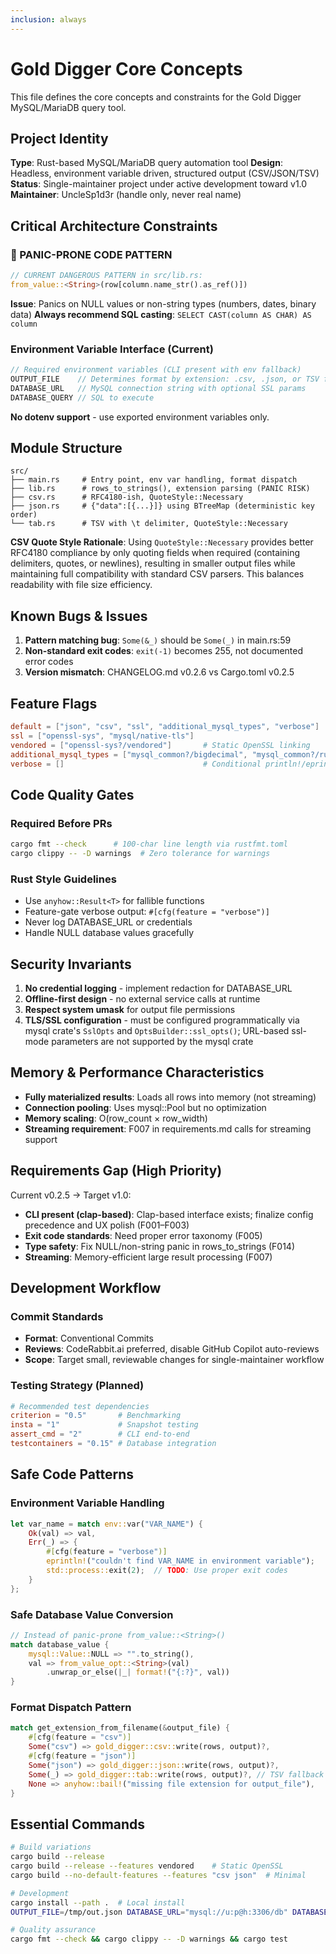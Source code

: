 ```yaml
---
inclusion: always
---
```


# Gold Digger Core Concepts

This file defines the core concepts and constraints for the Gold Digger MySQL/MariaDB query tool.

## Project Identity

**Type**: Rust-based MySQL/MariaDB query automation tool
**Design**: Headless, environment variable driven, structured output (CSV/JSON/TSV)
**Status**: Single-maintainer project under active development toward v1.0
**Maintainer**: UncleSp1d3r (handle only, never real name)

## Critical Architecture Constraints

### 🚨 PANIC-PRONE CODE PATTERN

```rust
// CURRENT DANGEROUS PATTERN in src/lib.rs:
from_value::<String>(row[column.name_str().as_ref()])
```

**Issue**: Panics on NULL values or non-string types (numbers, dates, binary data)
**Always recommend SQL casting**: `SELECT CAST(column AS CHAR) AS column`

### Environment Variable Interface (Current)

```rust
// Required environment variables (CLI present with env fallback)
OUTPUT_FILE    // Determines format by extension: .csv, .json, or TSV fallback
DATABASE_URL   // MySQL connection string with optional SSL params
DATABASE_QUERY // SQL to execute
```

**No dotenv support** - use exported environment variables only.

## Module Structure

```text
src/
├── main.rs     # Entry point, env var handling, format dispatch
├── lib.rs      # rows_to_strings(), extension parsing (PANIC RISK)
├── csv.rs      # RFC4180-ish, QuoteStyle::Necessary
├── json.rs     # {"data":[{...}]} using BTreeMap (deterministic key order)
└── tab.rs      # TSV with \t delimiter, QuoteStyle::Necessary
```

**CSV Quote Style Rationale**: Using `QuoteStyle::Necessary` provides better RFC4180 compliance by only quoting fields when required (containing delimiters, quotes, or newlines), resulting in smaller output files while maintaining full compatibility with standard CSV parsers. This balances readability with file size efficiency.

## Known Bugs & Issues

1. **Pattern matching bug**: `Some(&_)` should be `Some(_)` in main.rs:59
2. **Non-standard exit codes**: `exit(-1)` becomes 255, not documented error codes
3. **Version mismatch**: CHANGELOG.md v0.2.6 vs Cargo.toml v0.2.5

## Feature Flags

```toml
default = ["json", "csv", "ssl", "additional_mysql_types", "verbose"]
ssl = ["openssl-sys", "mysql/native-tls"]
vendored = ["openssl-sys?/vendored"]       # Static OpenSSL linking
additional_mysql_types = ["mysql_common?/bigdecimal", "mysql_common?/rust_decimal", ...]
verbose = []                               # Conditional println!/eprintln!
```

## Code Quality Gates

### Required Before PRs

```bash
cargo fmt --check      # 100-char line length via rustfmt.toml
cargo clippy -- -D warnings  # Zero tolerance for warnings
```

### Rust Style Guidelines

- Use `anyhow::Result<T>` for fallible functions
- Feature-gate verbose output: `#[cfg(feature = "verbose")]`
- Never log DATABASE_URL or credentials
- Handle NULL database values gracefully

## Security Invariants

1. **No credential logging** - implement redaction for DATABASE_URL
2. **Offline-first design** - no external service calls at runtime
3. **Respect system umask** for output file permissions
4. **TLS/SSL configuration** - must be configured programmatically via mysql crate's `SslOpts` and `OptsBuilder::ssl_opts()`; URL-based ssl-mode parameters are not supported by the mysql crate

## Memory & Performance Characteristics

- **Fully materialized results**: Loads all rows into memory (not streaming)
- **Connection pooling**: Uses mysql::Pool but no optimization
- **Memory scaling**: O(row_count × row_width)
- **Streaming requirement**: F007 in requirements.md calls for streaming support

## Requirements Gap (High Priority)

Current v0.2.5 → Target v1.0:

- **CLI present (clap-based)**: Clap-based interface exists; finalize config precedence and UX polish (F001–F003)
- **Exit code standards**: Need proper error taxonomy (F005)
- **Type safety**: Fix NULL/non-string panic in rows_to_strings (F014)
- **Streaming**: Memory-efficient large result processing (F007)

## Development Workflow

### Commit Standards

- **Format**: Conventional Commits
- **Reviews**: CodeRabbit.ai preferred, disable GitHub Copilot auto-reviews
- **Scope**: Target small, reviewable changes for single-maintainer workflow

### Testing Strategy (Planned)

```toml
# Recommended test dependencies
criterion = "0.5"       # Benchmarking
insta = "1"             # Snapshot testing
assert_cmd = "2"        # CLI end-to-end
testcontainers = "0.15" # Database integration
```

## Safe Code Patterns

### Environment Variable Handling

```rust
let var_name = match env::var("VAR_NAME") {
    Ok(val) => val,
    Err(_) => {
        #[cfg(feature = "verbose")]
        eprintln!("couldn't find VAR_NAME in environment variable");
        std::process::exit(2);  // TODO: Use proper exit codes
    }
};
```

### Safe Database Value Conversion

```rust
// Instead of panic-prone from_value::<String>()
match database_value {
    mysql::Value::NULL => "".to_string(),
    val => from_value_opt::<String>(val)
        .unwrap_or_else(|_| format!("{:?}", val))
}
```

### Format Dispatch Pattern

```rust
match get_extension_from_filename(&output_file) {
    #[cfg(feature = "csv")]
    Some("csv") => gold_digger::csv::write(rows, output)?,
    #[cfg(feature = "json")]
    Some("json") => gold_digger::json::write(rows, output)?,
    Some(_) => gold_digger::tab::write(rows, output)?, // TSV fallback
    None => anyhow::bail!("missing file extension for output_file"),
}
```

## Essential Commands

```bash
# Build variations
cargo build --release
cargo build --release --features vendored    # Static OpenSSL
cargo build --no-default-features --features "csv json"  # Minimal

# Development
cargo install --path .  # Local install
OUTPUT_FILE=/tmp/out.json DATABASE_URL="mysql://u:p@h:3306/db" DATABASE_QUERY="SELECT CAST(id AS CHAR) FROM t" cargo run --release

# Quality assurance
cargo fmt --check && cargo clippy -- -D warnings && cargo test
```
